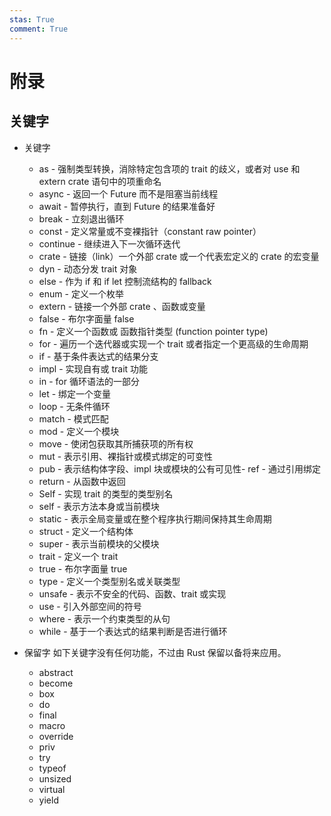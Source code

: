 ```yaml
---
stas: True
comment: True
---
```


# 附录

## 关键字

- 关键字
    - as - 强制类型转换，消除特定包含项的 trait 的歧义，或者对 use 和 extern crate 语句中的项重命名
    - async - 返回一个 Future 而不是阻塞当前线程
    - await - 暂停执行，直到 Future 的结果准备好
    - break - 立刻退出循环
    - const - 定义常量或不变裸指针（constant raw pointer）
    - continue - 继续进入下一次循环迭代
    - crate - 链接（link）一个外部 crate 或一个代表宏定义的 crate 的宏变量
    - dyn - 动态分发 trait 对象
    - else - 作为 if 和 if let 控制流结构的 fallback
    - enum - 定义一个枚举
    - extern - 链接一个外部 crate 、函数或变量
    - false - 布尔字面量 false
    - fn - 定义一个函数或 函数指针类型 (function pointer type)
    - for - 遍历一个迭代器或实现一个 trait 或者指定一个更高级的生命周期
    - if - 基于条件表达式的结果分支
    - impl - 实现自有或 trait 功能
    - in - for 循环语法的一部分
    - let - 绑定一个变量
    - loop - 无条件循环
    - match - 模式匹配
    - mod - 定义一个模块
    - move - 使闭包获取其所捕获项的所有权
    - mut - 表示引用、裸指针或模式绑定的可变性
    - pub - 表示结构体字段、impl 块或模块的公有可见性- ref - 通过引用绑定
    - return - 从函数中返回
    - Self - 实现 trait 的类型的类型别名
    - self - 表示方法本身或当前模块
    - static - 表示全局变量或在整个程序执行期间保持其生命周期
    - struct - 定义一个结构体
    - super - 表示当前模块的父模块
    - trait - 定义一个 trait
    - true - 布尔字面量 true
    - type - 定义一个类型别名或关联类型
    - unsafe - 表示不安全的代码、函数、trait 或实现
    - use - 引入外部空间的符号
    - where - 表示一个约束类型的从句
    - while - 基于一个表达式的结果判断是否进行循环

- 保留字 如下关键字没有任何功能，不过由 Rust 保留以备将来应用。
    - abstract
    - become
    - box
    - do
    - final
    - macro
    - override
    - priv
    - try
    - typeof
    - unsized
    - virtual
    - yield